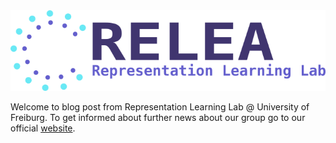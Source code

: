<div style="text-align: center"><img src="assets/images/relea-logo.png" width="1000" /></div>

Welcome to blog post from Representation Learning Lab @ University of Freiburg. To get informed about further news about our group go to our official [website](https://relea.informatik.uni-freiburg.de/).


